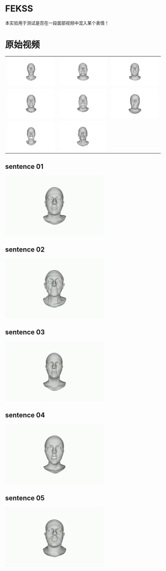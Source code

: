 # FEKSS
本实验用于测试是否在一段面部视频中混入某个表情！

# 原始视频
|     |     |     |
|-----|-----|-----|
| ![描述](./gif/cheeks_in.png) | ![描述](./gif/bareteeth.png)  |   ![描述](./gif/eyebrow.png)  |
|![描述](./gif/high_smile.png)  |![描述](./gif/lips_back.png)  |![描述](./gif/mouth_down.png)  |
|![描述](./gif/mouth_side.png)  |![描述](./gif/mouth_up.png)  |     |

## sentence 01

<img src="./gif/sentence01.gif" alt="sentence01" width="320" height="-1"> 

## sentence 02

<img src="./gif/sentence02.gif" alt="sentence02" width="320" height="-1"> 

## sentence 03

<img src="./gif/sentence03.gif" alt="sentence03" width="320" height="-1"> 

## sentence 04

<img src="./gif/sentence04.gif" alt="sentence04" width="320" height="-1"> 

## sentence 05

<img src="./gif/sentence05.gif" alt="sentence05" width="320" height="-1"> 

